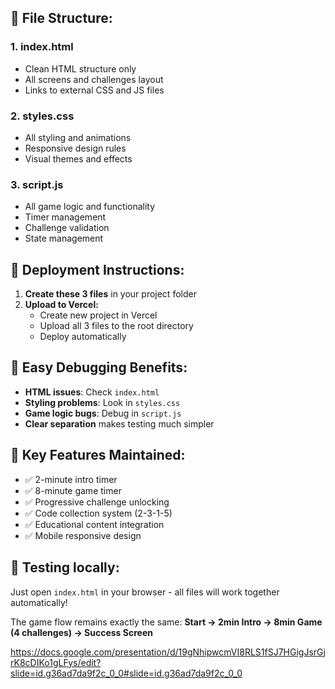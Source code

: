 ## 📁 **File Structure:**

### **1. index.html** 
- Clean HTML structure only
- All screens and challenges layout
- Links to external CSS and JS files

### **2. styles.css**
- All styling and animations
- Responsive design rules
- Visual themes and effects

### **3. script.js**
- All game logic and functionality
- Timer management
- Challenge validation
- State management

## 🚀 **Deployment Instructions:**

1. **Create these 3 files** in your project folder
2. **Upload to Vercel:**
   - Create new project in Vercel
   - Upload all 3 files to the root directory
   - Deploy automatically

## 🔧 **Easy Debugging Benefits:**

- **HTML issues**: Check `index.html` 
- **Styling problems**: Look in `styles.css`
- **Game logic bugs**: Debug in `script.js`
- **Clear separation** makes testing much simpler

## 🎯 **Key Features Maintained:**
- ✅ 2-minute intro timer
- ✅ 8-minute game timer  
- ✅ Progressive challenge unlocking
- ✅ Code collection system (2-3-1-5)
- ✅ Educational content integration
- ✅ Mobile responsive design

## 📱 **Testing locally:**
Just open `index.html` in your browser - all files will work together automatically!

The game flow remains exactly the same:
**Start → 2min Intro → 8min Game (4 challenges) → Success Screen**

https://docs.google.com/presentation/d/19gNhipwcmVI8RLS1fSJ7HGigJsrGjrK8cDIKo1gLFys/edit?slide=id.g36ad7da9f2c_0_0#slide=id.g36ad7da9f2c_0_0

